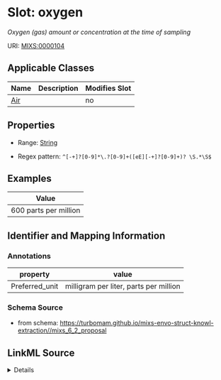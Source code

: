 # Slot: oxygen


_Oxygen (gas) amount or concentration at the time of sampling_



URI: [MIXS:0000104](https://w3id.org/mixs/0000104)



<!-- no inheritance hierarchy -->




## Applicable Classes

| Name | Description | Modifies Slot |
| --- | --- | --- |
[Air](Air.md) |  |  no  |







## Properties

* Range: [String](String.md)

* Regex pattern: `^[-+]?[0-9]*\.?[0-9]+([eE][-+]?[0-9]+)? \S.*\S$`






## Examples

| Value |
| --- |
| 600 parts per million |

## Identifier and Mapping Information





### Annotations

| property | value |
| --- | --- |
| Preferred_unit | milligram per liter, parts per million |



### Schema Source


* from schema: https://turbomam.github.io/mixs-envo-struct-knowl-extraction//mixs_6_2_proposal




## LinkML Source

<details>
```yaml
name: oxygen
annotations:
  Preferred_unit:
    tag: Preferred_unit
    value: milligram per liter, parts per million
description: Oxygen (gas) amount or concentration at the time of sampling
title: oxygen
notes:
- oxygen
examples:
- value: 600 parts per million
from_schema: https://turbomam.github.io/mixs-envo-struct-knowl-extraction//mixs_6_2_proposal
rank: 1000
slot_uri: MIXS:0000104
multivalued: false
alias: oxygen
domain_of:
- Air
range: string
required: false
recommended: false
pattern: ^[-+]?[0-9]*\.?[0-9]+([eE][-+]?[0-9]+)? \S.*\S$

```
</details>